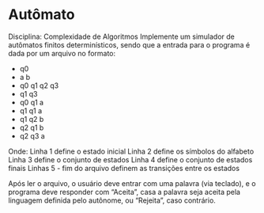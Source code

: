 # Autômato
Disciplina: Complexidade de Algoritmos
Implemente um simulador de autômatos finitos determinísticos, sendo que a entrada para o programa é dada por um arquivo no formato:

<ul>
  <li>q0</li>
  <li>a b</li>
  <li>q0 q1 q2 q3</li>
  <li>q1 q3</li>
  <li>q0 q1 a</li>
  <li>q1 q1 a</li>
  <li>q1 q2 b</li>
  <li>q2 q1 b</li>
  <li>q2 q3 a</li>  
</ul>

Onde:
Linha 1 define o estado inicial
Linha 2 define os símbolos do alfabeto
Linha 3 define o conjunto de estados
Linha 4 define o conjunto de estados finais
Linhas 5 - fim do arquivo definem as transições entre os estados

Após ler o arquivo, o usuário deve entrar com uma palavra (via teclado), e o programa deve responder com “Aceita”, casa a palavra seja aceita pela linguagem definida pelo autônome, ou “Rejeita”, caso contrário.
